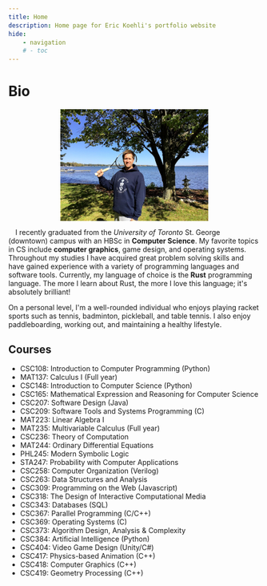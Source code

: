 ```yaml
---
title: Home
description: Home page for Eric Koehli's portfolio website
hide:
    - navigation
    # - toc
---
```


# Bio

<figure>
    <img src="/assets/images/tennisPic1.jpg" alt="" style="width:70%; display: block; margin: 0 auto" />
</figure>
<!-- ![Image title](assets/images/tennisPic1.jpg){ width="500" } -->

&emsp;I recently graduated from the *University of Toronto* St. George
(downtown) campus with an HBSc in **Computer Science**. My favorite
topics in CS include **computer graphics**, game design, and operating
systems. Throughout my studies I have acquired great problem solving
skills and have gained experience with a variety of programming
languages and software tools. Currently, my language of choice is
the **Rust** programming language. The more I learn about Rust, the
more I love this language; it's absolutely brilliant!

On a personal level, I'm a well-rounded individual who enjoys playing racket
sports such as tennis, badminton, pickleball, and table tennis. I also
enjoy paddleboarding, working out, and maintaining a healthy lifestyle.


## Courses
* CSC108: Introduction to Computer Programming (Python)
* MAT137: Calculus I (Full year)
* CSC148: Introduction to Computer Science (Python)
* CSC165: Mathematical Expression and Reasoning for Computer Science
* CSC207: Software Design (Java)
* CSC209: Software Tools and Systems Programming (C)
* MAT223: Linear Algebra I
* MAT235: Multivariable Calculus (Full year)
* CSC236: Theory of Computation
* MAT244: Ordinary Differential Equations
* PHL245: Modern Symbolic Logic
* STA247: Probability with Computer Applications
* CSC258: Computer Organization (Verilog)
* CSC263: Data Structures and Analysis
* CSC309: Programming on the Web (Javascript)
* CSC318: The Design of Interactive Computational Media
* CSC343: Databases (SQL)
* CSC367: Parallel Programming (C/C++)
* CSC369: Operating Systems (C)
* CSC373: Algorithm Design, Analysis & Complexity
* CSC384: Artificial Intelligence (Python)
* CSC404: Video Game Design (Unity/C#) 
* CSC417: Physics-based Animation (C++)
* CSC418: Computer Graphics (C++)
* CSC419: Geometry Processing (C++)
